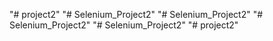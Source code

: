 "# project2" 
"# Selenium_Project2" 
"# Selenium_Project2" 
"# Selenium_Project2" 
"# Selenium_Project2" 
"# project2" 
